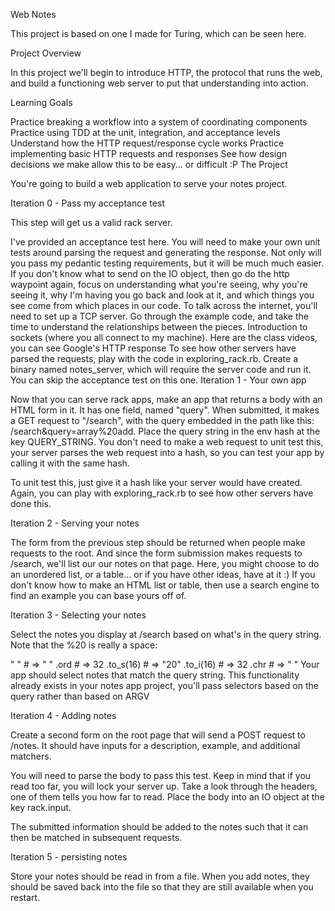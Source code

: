 Web Notes

This project is based on one I made for Turing, which can be seen here.

Project Overview

In this project we'll begin to introduce HTTP, the protocol that runs the web, and build a functioning web server to put that understanding into action.

Learning Goals

Practice breaking a workflow into a system of coordinating components
Practice using TDD at the unit, integration, and acceptance levels
Understand how the HTTP request/response cycle works
Practice implementing basic HTTP requests and responses
See how design decisions we make allow this to be easy... or difficult :P
The Project

You're going to build a web application to serve your notes project.

Iteration 0 - Pass my acceptance test

This step will get us a valid rack server.

I've provided an acceptance test here.
You will need to make your own unit tests around parsing the request and generating the response. Not only will you pass my pedantic testing requirements, but it will be much much easier. If you don't know what to send on the IO object, then go do the http waypoint again, focus on understanding what you're seeing, why you're seeing it, why I'm having you go back and look at it, and which things you see come from which places in our code.
To talk across the internet, you'll need to set up a TCP server. Go through the example code, and take the time to understand the relationships between the pieces. Introduction to sockets (where you all connect to my machine). Here are the class videos, you can see Google's HTTP response
To see how other servers have parsed the requests, play with the code in exploring_rack.rb.
Create a binary named notes_server, which will require the server code and run it. You can skip the acceptance test on this one.
Iteration 1 - Your own app

Now that you can serve rack apps, make an app that returns a body with an HTML form in it. It has one field, named "query". When submitted, it makes a GET request to "/search", with the query embedded in the path like this: /search&query=array%20add. Place the query string in the env hash at the key QUERY_STRING. You don't need to make a web request to unit test this, your server parses the web request into a hash, so you can test your app by calling it with the same hash.

To unit test this, just give it a hash like your server would have created. Again, you can play with exploring_rack.rb to see how other servers have done this.

Iteration 2 - Serving your notes

The form from the previous step should be returned when people make requests to the root. And since the form submission makes requests to /search, we'll list our our notes on that page. Here, you might choose to do an unordered list, or a table... or if you have other ideas, have at it :) If you don't know how to make an HTML list or table, then use a search engine to find an example you can base yours off of.

Iteration 3 - Selecting your notes

Select the notes you display at /search based on what's in the query string. Note that the %20 is really a space:

" "          # => " "
  .ord       # => 32
  .to_s(16)  # => "20"
  .to_i(16)  # => 32
  .chr       # => " "
Your app should select notes that match the query string. This functionality already exists in your notes app project, you'll pass selectors based on the query rather than based on ARGV

Iteration 4 - Adding notes

Create a second form on the root page that will send a POST request to /notes. It should have inputs for a description, example, and additional matchers.

You will need to parse the body to pass this test. Keep in mind that if you read too far, you will lock your server up. Take a look through the headers, one of them tells you how far to read. Place the body into an IO object at the key rack.input.

The submitted information should be added to the notes such that it can then be matched in subsequent requests.

Iteration 5 - persisting notes

Store your notes should be read in from a file. When you add notes, they should be saved back into the file so that they are still available when you restart.
